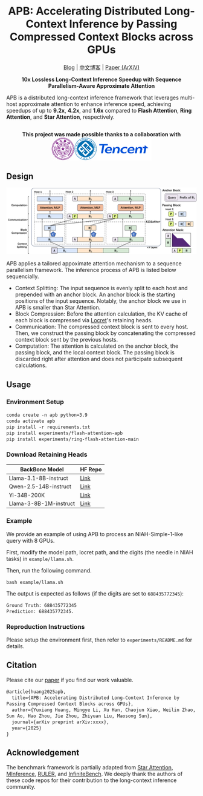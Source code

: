 <div align="center">

<h1>APB: Accelerating Distributed Long-Context Inference by Passing Compressed Context Blocks across GPUs</h1>

<p align="center">
<a href="https://huangyuxiang03.github.io/blogs_apb" target="_blank">Blog</a> |
<a href="https://huangyuxiang03.github.io/blogs_apb_zh" target="_blank">中文博客</a> |
<a href="https://arxiv.org/abs/2410.01805" target="_blank">Paper (ArXiV)</a> 
</a>
 
</p>

**10x Lossless Long-Context Inference Speedup with Sequence Parallelism-Aware Approximate Attention**
</div>

APB is a distributed long-context inference framework that leverages multi-host approximate attention to enhance inference speed, achieving speedups of up to **9.2x**, **4.2x**, and **1.6x** compared to **Flash Attention**, **Ring Attention**, and **Star Attention**, respectively.

##
<div align="center">
<h4>This project was made possible thanks to a collaboration with <img src="figures/univ.png" height="60px" align="center"/></h4>
</div>

##



## Design


![](figures/design.png)

APB applies a tailored appoximate attention mechanism to a sequence parallelism framework. The inference process of APB is listed below sequencially.

- Context Splitting: The input sequence is evenly split to each host and prepended with an anchor block. An anchor block is the starting positions of the input sequence. Notably, the anchor block we use in APB is smaller than Star Attention.
- Block Compression: Before the attention calculation, the KV cache of each block is compressed via [Locret](https://github.com/huangyuxiang03/Locret)'s retaining heads.
- Communication: The compressed context block is sent to every host. Then, we construct the passing block by concatenating the compressed context block sent by the previous hosts.
- Computation: The attention is calculated on the anchor block, the passing block, and the local context block. The passing block is discarded right after attention and does not participate subsequent calculations.


## Usage

### Environment Setup

```
conda create -n apb python=3.9
conda activate apb
pip install -r requirements.txt 
pip install experiments/flash-attention-apb
pip install experiments/ring-flash-attention-main
```

### Download Retaining Heads

|BackBone Model | HF Repo |
| - | - |
| Llama-3.1-8B-instruct | [Link](https://huggingface.co/thunlp/APB-Locret-llama-3.1-8B-instruct) |
| Qwen-2.5-14B-instruct | [Link](https://huggingface.co/thunlp/APB-Locret-qwen-2.5-14B-instruct) |
| Yi-34B-200K | [Link](https://huggingface.co/thunlp/APB-Locret-Yi-34B-200K/upload/main)|
| Llama-3-8B-1M-instruct | [Link](https://huggingface.co/thunlp/APB-Locret-llama-3-8B-1M-instruct)|

### Example

We provide an example of using APB to process an NIAH-Simple-1-like query with 8 GPUs.

First, modify the model path, locret path, and the digits (the needle in NIAH tasks) in `example/llama.sh`.

Then, run the following command.

```
bash example/llama.sh
```

The output is expected as follows (if the digits are set to `688435772345`): 
```
Ground Truth: 688435772345
Prediction: 688435772345.
```

### Reproduction Instructions

Please setup the environment first, then refer to `experiments/README.md` for details.



## Citation

Please cite our [paper](https://arxiv.org/abs/xxxx) if you find our work valuable.

```
@article{huang2025apb,
  title={APB: Accelerating Distributed Long-Context Inference by Passing Compressed Context Blocks across GPUs},
  author={Yuxiang Huang, Mingye Li, Xu Han, Chaojun Xiao, Weilin Zhao, Sun Ao, Hao Zhou, Jie Zhou, Zhiyuan Liu, Maosong Sun},
  journal={arXiv preprint arXiv:xxxx},
  year={2025}
}
```

## Acknowledgement

The benchmark framework is partially adapted from [Star Attention](https://github.com/NVIDIA/Star-Attention), [MInference](https://github.com/microsoft/MInference), [RULER](https://github.com/NVIDIA/RULER), and [InfiniteBench](https://github.com/OpenBMB/InfiniteBench). We deeply thank the authors of these code repos for their contribution to the long-context inference community.

